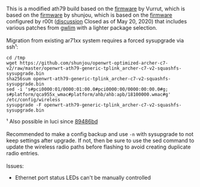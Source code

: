 This is a modified ath79 build based on the [firmware](https://github.com/vurrut/openwrt-optimized-archer-c7-v2) by Vurrut, which is based on the [firmware](https://github.com/shunjou/openwrt-optimized-archer-c7-v2) by shunjou, which is based on the [firmware](https://github.com/infinitnet/lede-ar71xx-optimized-archer-c7-v2) configured by r00t ([discussion](https://forum.openwrt.org/t/1382) Closed as of May 20, 2020) that includes various patches from [gwlim](https://github.com/gwlim/mips74k-ar71xx-lede-patch) with a lighter package selection.
\
\
Migration from existing ar71xx system requires a forced sysupgrade via ssh¹:
```
cd /tmp
wget https://github.com/shunjou/openwrt-optimized-archer-c7-v2/raw/master/openwrt-ath79-generic-tplink_archer-c7-v2-squashfs-sysupgrade.bin
sha256sum openwrt-ath79-generic-tplink_archer-c7-v2-squashfs-sysupgrade.bin
sed -i 's#pci0000:01/0000:01:00.0#pci0000:00/0000:00:00.0#g; s#platform/qca955x_wmac#platform/ahb/ahb:apb/18100000.wmac#g' /etc/config/wireless
sysupgrade -F openwrt-ath79-generic-tplink_archer-c7-v2-squashfs-sysupgrade.bin
```
¹ Also possible in luci since [89486bd](https://github.com/openwrt/luci/pull/2075)
\
\
Recommended to make a config backup and use `-n` with sysupgrade to not keep settings after upgrade. If not, then be sure to use the sed command to update the wireless radio paths before flashing to avoid creating duplicate radio entries.
\
\
Issues:
- Ethernet port status LEDs can't be manually controlled
